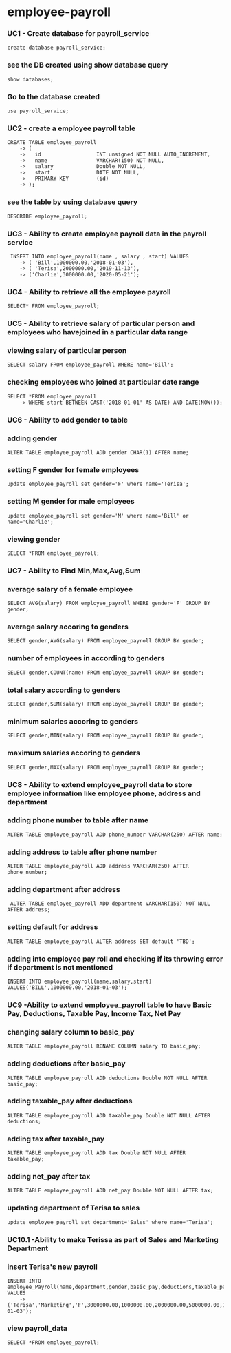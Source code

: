 # employee-payroll

### UC1 - Create database for payroll_service
```
create database payroll_service;
```
### see the DB created using show database query
```
show databases;
```

### Go to the database created 
```
use payroll_service;
```

### UC2 - create a employee payroll table
```
CREATE TABLE employee_payroll
    -> (
    ->   id                  INT unsigned NOT NULL AUTO_INCREMENT,
    ->   name                VARCHAR(150) NOT NULL,
    ->   salary              Double NOT NULL,
    ->   start               DATE NOT NULL,
    ->   PRIMARY KEY         (id)
    -> );
```
### see the table by using database query
```
DESCRIBE employee_payroll;
```

### UC3 - Ability to create employee payroll data in the payroll service
```
 INSERT INTO employee_payroll(name , salary , start) VALUES
    -> ( 'Bill',1000000.00,'2018-01-03'),
    -> ( 'Terisa',2000000.00,'2019-11-13'),
    -> ('Charlie',3000000.00,'2020-05-21');
```

### UC4 - Ability to retrieve all the employee payroll
```
SELECT* FROM employee_payroll;
```

### UC5 - Ability to retrieve salary of particular person and employees who havejoined in a particular data range

### viewing salary of particular person
```
SELECT salary FROM employee_payroll WHERE name='Bill';
```
### checking employees who joined at particular date range 
```
SELECT *FROM employee_payroll
    -> WHERE start BETWEEN CAST('2018-01-01' AS DATE) AND DATE(NOW());
```

### UC6 - Ability to add gender to table

### adding gender
```
ALTER TABLE employee_payroll ADD gender CHAR(1) AFTER name;
```
### setting F gender for female employees
```
update employee_payroll set gender='F' where name='Terisa';
```
### setting M gender for male employees
```
update employee_payroll set gender='M' where name='Bill' or name='Charlie';
```
### viewing gender
```
SELECT *FROM employee_payroll;
```
### UC7 - Ability to Find Min,Max,Avg,Sum

### average salary of a female employee
```
SELECT AVG(salary) FROM employee_payroll WHERE gender='F' GROUP BY gender;
```
### average salary accoring to genders
```
SELECT gender,AVG(salary) FROM employee_payroll GROUP BY gender;
```
### number of employees in according to genders
```
SELECT gender,COUNT(name) FROM employee_payroll GROUP BY gender;
```
### total salary according to genders
```
SELECT gender,SUM(salary) FROM employee_payroll GROUP BY gender;
```
### minimum salaries accoring to genders
```
SELECT gender,MIN(salary) FROM employee_payroll GROUP BY gender;
```
### maximum salaries accoring to genders
```
SELECT gender,MAX(salary) FROM employee_payroll GROUP BY gender;
```
### UC8 - Ability to extend employee_payroll data to store employee information like employee phone, address and department
### adding phone number to table after name
```
ALTER TABLE employee_payroll ADD phone_number VARCHAR(250) AFTER name;
```
### adding address to table after phone number
```
ALTER TABLE employee_payroll ADD address VARCHAR(250) AFTER phone_number;
```
### adding department after address
```
 ALTER TABLE employee_payroll ADD department VARCHAR(150) NOT NULL AFTER address;
```
### setting default for address
```
ALTER TABLE employee_payroll ALTER address SET default 'TBD';
```
### adding into employee pay roll and checking if its throwing error if department is not mentioned 
```
INSERT INTO employee_payroll(name,salary,start) VALUES('BILL',1000000.00,'2018-01-03');
```
### UC9  -Ability to extend employee_payroll table to have Basic Pay, Deductions, Taxable Pay, Income Tax, Net Pay
### changing salary column to basic_pay
```
ALTER TABLE employee_payroll RENAME COLUMN salary TO basic_pay;
```
### adding deductions after basic_pay
```
ALTER TABLE employee_payroll ADD deductions Double NOT NULL AFTER basic_pay;
```
### adding taxable_pay after deductions
```
ALTER TABLE employee_payroll ADD taxable_pay Double NOT NULL AFTER deductions;
```
### adding tax after taxable_pay
```
ALTER TABLE employee_payroll ADD tax Double NOT NULL AFTER taxable_pay;
```
### adding net_pay after tax
```
ALTER TABLE employee_payroll ADD net_pay Double NOT NULL AFTER tax;
```
### updating department of Terisa to sales
```
update employee_payroll set department='Sales' where name='Terisa';
```
### UC10.1 -Ability to make Terissa as part of Sales and Marketing Department
### insert Terisa's new payroll
```
INSERT INTO employee_Payroll(name,department,gender,basic_pay,deductions,taxable_pay,tax,net_pay,start) VALUES
    -> ('Terisa','Marketing','F',3000000.00,1000000.00,2000000.00,5000000.00,1500000.00,'2018-01-03');
```
### view payroll_data
```
SELECT *FROM employee_payroll;
```